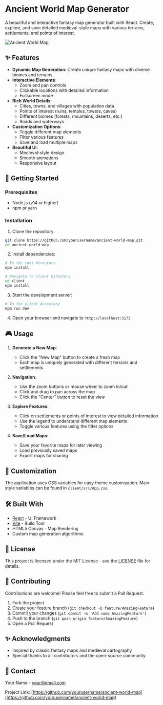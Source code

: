# Ancient World Map Generator

A beautiful and interactive fantasy map generator built with React. Create, explore, and save detailed medieval-style maps with various terrains, settlements, and points of interest.

![Ancient World Map](./client/public/preview.png)

## ✨ Features

- **Dynamic Map Generation**: Create unique fantasy maps with diverse biomes and terrains
- **Interactive Elements**:
  - Zoom and pan controls
  - Clickable locations with detailed information
  - Fullscreen mode
- **Rich World Details**:
  - Cities, towns, and villages with population data
  - Points of interest (ruins, temples, towers, caves)
  - Different biomes (forests, mountains, deserts, etc.)
  - Roads and waterways
- **Customization Options**:
  - Toggle different map elements
  - Filter various features
  - Save and load multiple maps
- **Beautiful UI**:
  - Medieval-style design
  - Smooth animations
  - Responsive layout

## 🚀 Getting Started

### Prerequisites

- Node.js (v14 or higher)
- npm or yarn

### Installation

1. Clone the repository:
```bash
git clone https://github.com/yourusername/ancient-world-map.git
cd ancient-world-map
```

2. Install dependencies:
```bash
# In the root directory
npm install

# Navigate to client directory
cd client
npm install
```

3. Start the development server:
```bash
# In the client directory
npm run dev
```

4. Open your browser and navigate to `http://localhost:5173`

## 🎮 Usage

1. **Generate a New Map**:
   - Click the "New Map" button to create a fresh map
   - Each map is uniquely generated with different terrains and settlements

2. **Navigation**:
   - Use the zoom buttons or mouse wheel to zoom in/out
   - Click and drag to pan across the map
   - Click the "Center" button to reset the view

3. **Explore Features**:
   - Click on settlements or points of interest to view detailed information
   - Use the legend to understand different map elements
   - Toggle various features using the filter options

4. **Save/Load Maps**:
   - Save your favorite maps for later viewing
   - Load previously saved maps
   - Export maps for sharing

## 🎨 Customization

The application uses CSS variables for easy theme customization. Main style variables can be found in `client/src/App.css`.

## 🛠️ Built With

- [React](https://reactjs.org/) - UI Framework
- [Vite](https://vitejs.dev/) - Build Tool
- HTML5 Canvas - Map Rendering
- Custom map generation algorithms

## 📝 License

This project is licensed under the MIT License - see the [LICENSE](LICENSE) file for details.

## 🤝 Contributing

Contributions are welcome! Please feel free to submit a Pull Request.

1. Fork the project
2. Create your feature branch (`git checkout -b feature/AmazingFeature`)
3. Commit your changes (`git commit -m 'Add some AmazingFeature'`)
4. Push to the branch (`git push origin feature/AmazingFeature`)
5. Open a Pull Request

## ✨ Acknowledgments

- Inspired by classic fantasy maps and medieval cartography
- Special thanks to all contributors and the open-source community

## 📧 Contact

Your Name - [your@email.com](mailto:your@email.com)

Project Link: [https://github.com/yourusername/ancient-world-map](https://github.com/yourusername/ancient-world-map) 